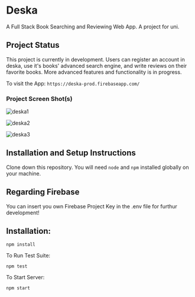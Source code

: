 # Deska
A Full Stack Book Searching and Reviewing Web App. A project for uni.

## Project Status
This project is currently in development. Users can register an account in deska, use it's books' advanced search engine, and write reviews on their favorite books. More advanced features and functionality is in progress.

To visit the App:
`https://deska-prod.firebaseapp.com/`  

### Project Screen Shot(s)
![deska1](https://user-images.githubusercontent.com/56490771/211189947-8c2ad5ea-daa1-42cf-b820-f40327bc9e47.PNG)

![deska2](https://user-images.githubusercontent.com/56490771/211190118-669e924f-c35c-4fbc-bbc2-210c05f497bf.PNG)

![deska3](https://user-images.githubusercontent.com/56490771/211190119-6442811b-7cbd-428d-8451-02f69db61492.PNG)

## Installation and Setup Instructions
Clone down this repository. You will need `node` and `npm` installed globally on your machine.

## Regarding Firebase
You can insert you own Firebase Project Key in the .env file for furthur development!

## Installation:

`npm install`  

To Run Test Suite:  

`npm test`  

To Start Server:

`npm start`  

